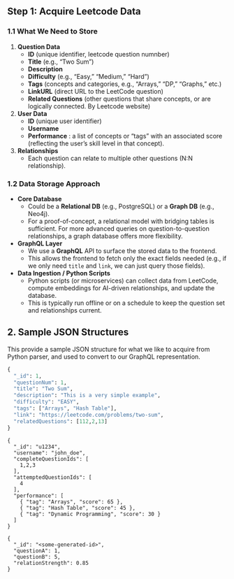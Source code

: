 ## Step 1: Acquire Leetcode Data
### 1.1 What We Need to Store
1. **Question Data**
   * **ID** (unique identifier, leetcode question numnber)
   * **Title** (e.g., “Two Sum”)
   * **Description**
   * **Difficulty** (e.g., “Easy,” “Medium,” “Hard”)
   * **Tags** (concepts and categories, e.g., “Arrays,” “DP,” “Graphs,” etc.)
   * **LinkURL** (direct URL to the LeetCode question)
   * **Related Questions** (other questions that share concepts, or are logically connected. By Leetcode website)
2. **User Data**
   * **ID** (unique user identifier)
   * **Username**
   * **Performance** : a list of concepts or “tags” with an associated score (reflecting the user’s skill level in that concept).
3. **Relationships**
   * Each question can relate to multiple other questions (N:N relationship).


### 1.2 Data Storage Approach

* **Core Database**
  * Could be a **Relational DB** (e.g., PostgreSQL) or a **Graph DB** (e.g., Neo4j).
  * For a proof-of-concept, a relational model with bridging tables is sufficient. For more advanced queries on question-to-question relationships, a graph database offers more flexibility.
* **GraphQL Layer**
  * We use a **GraphQL** API to surface the stored data to the frontend.
  * This allows the frontend to fetch only the exact fields needed (e.g., if we only need `title` and `link`, we can just query those fields).
* **Data Ingestion / Python Scripts**
  * Python scripts (or microservices) can collect data from LeetCode, compute embeddings for AI-driven relationships, and update the database.
  * This is typically run offline or on a schedule to keep the question set and relationships current.


## 2. Sample JSON Structures
This provide a sample JSON structure for what we like to acquire from Python parser, and used to convert to our GraphQL representation.
```python
{
  "_id": 1,
  "questionNum": 1,
  "title": "Two Sum",
  "description": "This is a very simple example",
  "difficulty": "EASY",
  "tags": ["Arrays", "Hash Table"],
  "link": "https://leetcode.com/problems/two-sum",
  "relatedQuestions": [112,2,13]
}
```

```user
{
  "_id": "u1234",
  "username": "john_doe",
  "completeQuestionIds": [
    1,2,3
  ],
  "attemptedQuestionIds": [
    4
  ],
  "performance": [
    { "tag": "Arrays", "score": 65 },
    { "tag": "Hash Table", "score": 45 },
    { "tag": "Dynamic Programming", "score": 30 }
  ]
}
```

```Relationship
{
  "_id": "<some-generated-id>",
  "questionA": 1,
  "questionB": 5,
  "relationStrength": 0.85
}
```
